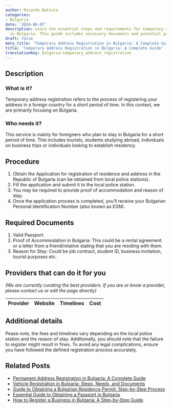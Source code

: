 ```yaml
---
author: Ricardo Batista
categories:
- Bulgaria
date: '2024-06-07'
description: Learn the essential steps and requirements for temporary address registration
  in Bulgaria. This guide includes necessary documents and potential providers.
draft: false
meta_title: 'Temporary Address Registration in Bulgaria: A Complete Guide'
title: 'Temporary Address Registration in Bulgaria: A Complete Guide'
translationKey: bulgaria-temporary_address_registration
---
```


## Description
### What is it?
Temporary address registration refers to the process of registering your address in a foreign country for a short period of time. In this context, we are primarily focusing on Bulgaria.

### Who needs it?
This service is mainly for foreigners who plan to stay in Bulgaria for a short period of time. This includes tourists, students studying abroad, individuals on business trips or individuals looking to establish residency.

## Procedure
1. Obtain the Application for registration of residence and address in the Republic of Bulgaria (can be obtained from local police stations).
2. Fill the application and submit it to the local police station.
3. You may be required to provide proof of accommodation and reason of stay.
4. Once the application process is completed, you’ll receive your Bulgarian Personal Identification Number (also known as EGN).

## Required Documents
1. Valid Passport
2. Proof of Accommodation in Bulgaria: This could be a rental agreement or a letter from a friend/relative stating that you are residing with them.
3. Reason for Stay: Could be job contract, student ID, business invitation, tourist purposes etc.

## Providers that can do it for you

_(We are currently curating the best providers. If you are or know a provider, please contact us or edit the page directly)_

| Provider        |     Website     |     Timelines    |       Cost      |
| :-------------: | :-------------: |  :-------------: | :-------------: |

## Additional details
Pease note, the fees and timelines vary depending on the local police station and the reason of stay. Additionally, you should note that the failure to register might result in fines. To avoid any legal complications, ensure you have followed the defined registration process accurately.
## Related Posts

- [Permanent Address Registration in Bulgaria: A Complete Guide](https://tramitit.com/guides/bulgaria/permanent_address_registration/)
- [Vehicle Registration in Bulgaria: Steps, Needs, and Documents](https://tramitit.com/guides/bulgaria/registration_of_a_new_vehicle/)
- [Guide to Obtaining a Bulgarian Residence Permit: Step-by-Step Process](https://tramitit.com/guides/bulgaria/issuance_of_a_residence_permit/)
- [Essential Guide to Obtaining a Passport in Bulgaria](https://tramitit.com/guides/bulgaria/issuance_of_a_passport/)
- [How to Register a Business in Bulgaria: A Step-by-Step Guide](https://tramitit.com/guides/bulgaria/business_registration/)